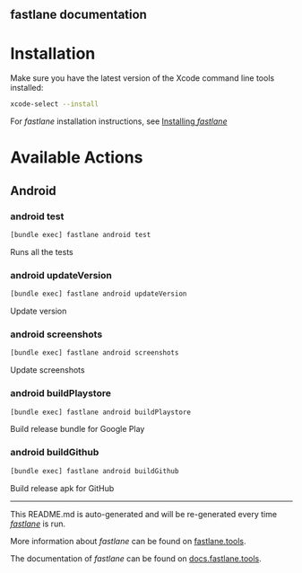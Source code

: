 fastlane documentation
----

# Installation

Make sure you have the latest version of the Xcode command line tools installed:

```sh
xcode-select --install
```

For _fastlane_ installation instructions, see [Installing _fastlane_](https://docs.fastlane.tools/#installing-fastlane)

# Available Actions

## Android

### android test

```sh
[bundle exec] fastlane android test
```

Runs all the tests

### android updateVersion

```sh
[bundle exec] fastlane android updateVersion
```

Update version

### android screenshots

```sh
[bundle exec] fastlane android screenshots
```

Update screenshots

### android buildPlaystore

```sh
[bundle exec] fastlane android buildPlaystore
```

Build release bundle for Google Play

### android buildGithub

```sh
[bundle exec] fastlane android buildGithub
```

Build release apk for GitHub

----

This README.md is auto-generated and will be re-generated every time [_fastlane_](https://fastlane.tools) is run.

More information about _fastlane_ can be found on [fastlane.tools](https://fastlane.tools).

The documentation of _fastlane_ can be found on [docs.fastlane.tools](https://docs.fastlane.tools).
